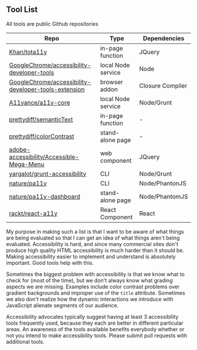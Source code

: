 Tool List
---

All tools are public Github repositories

Repo                                                                                                                           |Type              |Dependencies
-------------------------------------------------------------------------------------------------------------------------------|------------------|----------------
[Khan/tota11y](https://github.com/Khan/tota11y)                                                                                |in-page function  |JQuery
[GoogleChrome/accessibility-developer-tools](https://github.com/GoogleChrome/accessibility-developer-tools)                    |local Node service|Node
[GoogleChrome/accessibility-developer-tools-extension](https://github.com/GoogleChrome/accessibility-developer-tools-extension)|browser addon     |Closure Compiler
[A11yance/a11y-core](https://github.com/A11yance/a11y-core)                                                                    |local Node service|Node/Grunt
[prettydiff/semanticText](https://github.com/prettydiff/semanticText)                                                          |in-page function  |-
[prettydiff/colorContrast](https://github.com/prettydiff/colorContrast)                                                        |stand-alone page  |-
[adobe-accessibility/Accessible-Mega-Menu](https://github.com/adobe-accessibility/Accessible-Mega-Menu)                        |web component     |JQuery
[yargalot/grunt-accessibility](https://github.com/yargalot/grunt-accessibility)                                                |CLI               |Node/Grunt
[nature/pa11y](https://github.com/nature/pa11y)                                                                                |CLI               |Node/PhantonJS
[nature/pa11y-dashboard](https://github.com/nature/pa11y-dashboard)                                                            |stand-alone page  |Node/PhantomJS
[rackt/react-a11y](https://github.com/rackt/react-a11y)                                                                        |React Component   |React

My purpose in making such a list is that I want to be aware of what things are being evaluated so that I can get an idea of what things aren't being evaluated.  Accessibility is hard, and since many commercial sites don't produce high quality HTML accessibility is much harder than it should be.  Making accessibility easier to implement and understand is absolutely important.  Good tools help with this.

Sometimes the biggest problem with accessibility is that we know what to check for (most of the time), but we don't always know what grading aspects we are missing.  Examples include color contrast problems over gradient backgrounds and improper use of the `title` attribute.  Sometimes we also don't realize how the dynamic interactions we introduce with JavaScript alienate segments of our audience.

Accessibility advocates typically suggest having at least 3 accessibility tools frequently used, because they each are better in different particular areas.  An awareness of the tools available benefits everybody whether or not you intend to make accessibility tools.  Please submit pull requests with additional tools.

